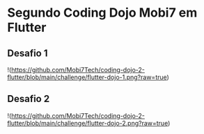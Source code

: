 # Segundo Coding Dojo Mobi7 em Flutter

## Desafio 1

!(https://github.com/Mobi7Tech/coding-dojo-2-flutter/blob/main/challenge/flutter-dojo-1.png?raw=true)

## Desafio 2

!(https://github.com/Mobi7Tech/coding-dojo-2-flutter/blob/main/challenge/flutter-dojo-2.png?raw=true)
